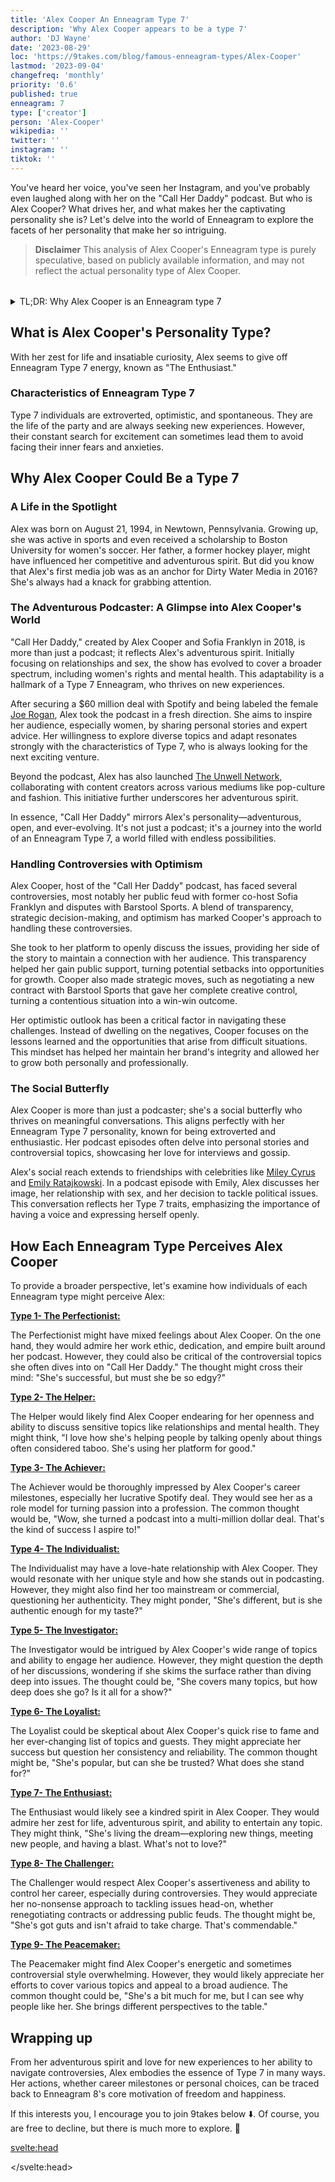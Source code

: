 ```yaml
---
title: 'Alex Cooper An Enneagram Type 7'
description: 'Why Alex Cooper appears to be a type 7'
author: 'DJ Wayne'
date: '2023-08-29'
loc: 'https://9takes.com/blog/famous-enneagram-types/Alex-Cooper'
lastmod: '2023-09-04'
changefreq: 'monthly'
priority: '0.6'
published: true
enneagram: 7
type: ['creator']
person: 'Alex-Cooper'
wikipedia: ''
twitter: ''
instagram: ''
tiktok: ''
---
```


<!-- // notes:  -->

<script>
	import  PopCard  from "../../../lib/components/atoms/PopCard.svelte";
</script>

<p class="firstLetter">You've heard her voice, you've seen her Instagram, and you've probably even laughed along with her on the "Call Her Daddy" podcast. But who is Alex Cooper? What drives her, and what makes her the captivating personality she is? Let's delve into the world of Enneagram to explore the facets of her personality that make her so intriguing.</p>

> **Disclaimer** This analysis of Alex Cooper's Enneagram type is purely speculative, based on publicly available information, and may not reflect the actual personality type of Alex Cooper.

<div
  style="display: flex;
    justify-content: center;
    margin: 1rem 0;
  "
>
  <PopCard
    image={`/types/7s/${'Alex-Cooper'}.webp`}
    showIcon={false}
    enneagramType="7"
    displayText="Alex Cooper"
    subtext=""
  />
</div>

<details>
<summary class="accordion">TL;DR: Why Alex Cooper is an Enneagram type 7</summary>
<div class="panel">
<ul>
<li><b>The Adventurous Podcaster</b>: When you think of Alex Cooper, her podcast "Call Her Daddy" probably comes to mind. The show's eclectic mix of topics and her zest for exploring new experiences make her a quintessential Type 7. This type is known for its love of adventure and variety, which Alex embodies through her ever-evolving podcast.
</li>
<li><b>The Inner World of Alex Cooper</b>: While Alex is known for her extroverted personality, what many may not see is her constant search for fulfillment and avoidance of pain, typical of a Type 7. She likely spends her days working and seeking new opportunities and experiences that promise emotional satisfaction, whether it's a new podcast topic or a social event.
</li>
<li><b>Navigating Controversies</b>: Alex has faced her share of controversies, most notably her public feud with former co-host Sofia Franklyn. This controversy can be tied to a Type 7's core fear of being trapped or limited, leading to decisions prioritizing personal freedom. While the situation was messy, understanding her Type 7 tendencies can help us empathize with her choices.
</li>
<li><b>Core Motivation</b>: At the heart of all her actions is Alex's core Type 7 motivation: the desire for freedom and happiness. Whether securing a lucrative Spotify deal or branching out into new ventures like The Unwell Network, all her actions can be traced back to this fundamental drive.
</li>
</ul>
</div>
</details>

## What is Alex Cooper's Personality Type?

With her zest for life and insatiable curiosity, Alex seems to give off Enneagram Type 7 energy, known as "The Enthusiast."

### Characteristics of Enneagram Type 7

Type 7 individuals are extroverted, optimistic, and spontaneous. They are the life of the party and are always seeking new experiences. However, their constant search for excitement can sometimes lead them to avoid facing their inner fears and anxieties.

## Why Alex Cooper Could Be a Type 7

### A Life in the Spotlight

Alex was born on August 21, 1994, in Newtown, Pennsylvania. Growing up, she was active in sports and even received a scholarship to Boston University for women's soccer. Her father, a former hockey player, might have influenced her competitive and adventurous spirit. But did you know that Alex's first media job was as an anchor for Dirty Water Media in 2016? She's always had a knack for grabbing attention.

### The Adventurous Podcaster: A Glimpse into Alex Cooper's World

"Call Her Daddy," created by Alex Cooper and Sofia Franklyn in 2018, is more than just a podcast; it reflects Alex's adventurous spirit. Initially focusing on relationships and sex, the show has evolved to cover a broader spectrum, including women's rights and mental health. This adaptability is a hallmark of a Type 7 Enneagram, who thrives on new experiences.

After securing a $60 million deal with Spotify and being labeled the female <a href="/blog/famous-enneagram-types/Joe-Rogan">Joe Rogan</a>, Alex took the podcast in a fresh direction. She aims to inspire her audience, especially women, by sharing personal stories and expert advice. Her willingness to explore diverse topics and adapt resonates strongly with the characteristics of Type 7, who is always looking for the next exciting venture.

Beyond the podcast, Alex has also launched <a class="external-link" target="_blank" rel="noopener noreferrer" href="https://www.instagram.com/unwell/" >The Unwell Network</a>, collaborating with content creators across various mediums like pop-culture and fashion. This initiative further underscores her adventurous spirit.

In essence, "Call Her Daddy" mirrors Alex's personality—adventurous, open, and ever-evolving. It's not just a podcast; it's a journey into the world of an Enneagram Type 7, a world filled with endless possibilities.

### Handling Controversies with Optimism

Alex Cooper, host of the "Call Her Daddy" podcast, has faced several controversies, most notably her public feud with former co-host Sofia Franklyn and disputes with Barstool Sports. A blend of transparency, strategic decision-making, and optimism has marked Cooper's approach to handling these controversies.

She took to her platform to openly discuss the issues, providing her side of the story to maintain a connection with her audience. This transparency helped her gain public support, turning potential setbacks into opportunities for growth. Cooper also made strategic moves, such as negotiating a new contract with Barstool Sports that gave her complete creative control, turning a contentious situation into a win-win outcome.

Her optimistic outlook has been a critical factor in navigating these challenges. Instead of dwelling on the negatives, Cooper focuses on the lessons learned and the opportunities that arise from difficult situations. This mindset has helped her maintain her brand's integrity and allowed her to grow both personally and professionally.

### The Social Butterfly

Alex Cooper is more than just a podcaster; she's a social butterfly who thrives on meaningful conversations. This aligns perfectly with her Enneagram Type 7 personality, known for being extroverted and enthusiastic. Her podcast episodes often delve into personal stories and controversial topics, showcasing her love for interviews and gossip.

Alex's social reach extends to friendships with celebrities like <a href="/blog/famous-enneagram-types/Miley-Cyrus">Miley Cyrus</a> and <a href="/blog/famous-enneagram-types/Emily-Ratajkowski">Emily Ratajkowski</a>. In a podcast episode with Emily, Alex discusses her image, her relationship with sex, and her decision to tackle political issues. This conversation reflects her Type 7 traits, emphasizing the importance of having a voice and expressing herself openly.

## How Each Enneagram Type Perceives Alex Cooper

To provide a broader perspective, let's examine how individuals of each Enneagram type might perceive Alex:

<article>
  <a href="/blog/enneagram/enneagram-type-1"><b>Type 1- The Perfectionist:</b></a>
  <p>The Perfectionist might have mixed feelings about Alex Cooper. On the one hand, they would admire her work ethic, dedication, and empire built around her podcast. However, they could also be critical of the controversial topics she often dives into on "Call Her Daddy." The thought might cross their mind: "She's successful, but must she be so edgy?"</p>
</article>
<article>
  <a href="/blog/enneagram/enneagram-type-2"><b>Type 2- The Helper:</b></a>
  <p>The Helper would likely find Alex Cooper endearing for her openness and ability to discuss sensitive topics like relationships and mental health. They might think, "I love how she's helping people by talking openly about things often considered taboo. She's using her platform for good."</p>
</article>
<article>
  <a href="/blog/enneagram/enneagram-type-3"><b>Type 3- The Achiever:</b></a>
  <p>The Achiever would be thoroughly impressed by Alex Cooper's career milestones, especially her lucrative Spotify deal. They would see her as a role model for turning passion into a profession. The common thought would be, "Wow, she turned a podcast into a multi-million dollar deal. That's the kind of success I aspire to!"</p>
</article>
<article>
  <a href="/blog/enneagram/enneagram-type-4"><b>Type 4- The Individualist:</b></a>
  <p>The Individualist may have a love-hate relationship with Alex Cooper. They would resonate with her unique style and how she stands out in podcasting. However, they might also find her too mainstream or commercial, questioning her authenticity. They might ponder, "She's different, but is she authentic enough for my taste?"</p>
</article>
<article>
  <a href="/blog/enneagram/enneagram-type-5"><b>Type 5- The Investigator:</b></a>
  <p>The Investigator would be intrigued by Alex Cooper's wide range of topics and ability to engage her audience. However, they might question the depth of her discussions, wondering if she skims the surface rather than diving deep into issues. The thought could be, "She covers many topics, but how deep does she go? Is it all for a show?"</p>
</article>
<article>
  <a href="/blog/enneagram/enneagram-type-6"><b>Type 6- The Loyalist:</b></a>
  <p>The Loyalist could be skeptical about Alex Cooper's quick rise to fame and her ever-changing list of topics and guests. They might appreciate her success but question her consistency and reliability. The common thought might be, "She's popular, but can she be trusted? What does she stand for?"</p>
</article>
<article>
  <a href="/blog/enneagram/enneagram-type-7"><b>Type 7- The Enthusiast:</b></a>
  <p>The Enthusiast would likely see a kindred spirit in Alex Cooper. They would admire her zest for life, adventurous spirit, and ability to entertain any topic. They might think, "She's living the dream—exploring new things, meeting new people, and having a blast. What's not to love?"</p>
</article>
<article>
  <a href="/blog/enneagram/enneagram-type-8"><b>Type 8- The Challenger:</b></a>
  <p>The Challenger would respect Alex Cooper's assertiveness and ability to control her career, especially during controversies. They would appreciate her no-nonsense approach to tackling issues head-on, whether renegotiating contracts or addressing public feuds. The thought might be, "She's got guts and isn't afraid to take charge. That's commendable."</p>
</article>
<article>
  <a href="/blog/enneagram/enneagram-type-9"><b>Type 9- The Peacemaker:</b></a>
  <p>The Peacemaker might find Alex Cooper's energetic and sometimes controversial style overwhelming. However, they would likely appreciate her efforts to cover various topics and appeal to a broad audience. The common thought could be, "She's a bit much for me, but I can see why people like her. She brings different perspectives to the table."</p>
</article>

## Wrapping up

From her adventurous spirit and love for new experiences to her ability to navigate controversies, Alex embodies the essence of Type 7 in many ways. Her actions, whether career milestones or personal choices, can be traced back to Enneagram 8's core motivation of freedom and happiness.

If this interests you, I encourage you to join 9takes below ⬇️. Of course, you are free to decline, but there is much more to explore. 🚀

<svelte:head>

<script type="application/ld+json">
{
  "@context": "http://schema.org",
  "@graph": [
    {
      "@type": "Article",
      "articleBody": "This article explores the personality traits of Alex Cooper from the perspective of the Enneagram Type 7. Known for her adventurous spirit, love for new experiences, and ability to adapt, Alex embodies many characteristics of Type 7 personalities. The article discusses various facets of Alex's life and career that demonstrate her Type 7 characteristics, including her podcasting journey, inner world, controversies, and core motivations.",
      "creator" : ["DJ Wayne"],
      "author": {
        "@type": "Person",
        "name": "DJ Wayne",
        "sameAs": ["https://www.instagram.com/djwayne3/", "https://www.youtube.com/@djwayne3", "https://www.linkedin.com/in/davidtwayne/", "https://twitter.com/djwayne3"
        ]
      },
      "dateModified": {
        "@type": "Date",
        "@value": "2023-09-04"
      },
      "datePublished": {
        "@type": "Date",
        "@value": "2023-08-29"
      },
      "description": "This blog post examines the reasons why Alex Cooper might be an Enneagram Type 7. It focuses on her personality traits, her motivations, her inner world, controversies she's faced, and how these elements might be related to the core attributes of a Type 7.",
      "headline": "Alex Cooper's Personality: An Enneagram Type 7",
      "image": {
        "@type": "ImageObject",
        "height": 900,
        "url": "https://9takes.com/types/7s/Alex-Cooper.webp",
        "width": 900
      },
      "mainEntityOfPage": {
        "@id": "https://9takes.com/blog/famous-enneagram-types/Alex-Cooper",
        "@type": "WebPage"
      },
      "mentions": {
        "@type": "Person",
        "name": "Alex Cooper",
        "sameAs": ["https://en.wikipedia.org/wiki/Call_Her_Daddy", "https://twitter.com/alexandracooper", "https://www.instagram.com/alexandracooper/"]
      },
      "publisher": {
        "@type": "Organization",
        "sameAs": ["https://www.instagram.com/9takesdotcom/", "https://twitter.com/9takesdotcom"],
        "logo": {
          "@type": "ImageObject",
          "url": "https://9takes.com/brand/darkRubix.png"
        },
        "name": "9takes"
      }
    },
    {
      "@type": "FAQPage",
      "mainEntity": [
        {
          "@type": "Question",
          "acceptedAnswer": {
            "@type": "Answer",
            "text": "Alex Cooper exhibits many characteristics associated with Enneagram Type 7 personalities. This includes her adventurous spirit, love for new experiences, and ability to adapt. These characteristics are deeply rooted in her desire for freedom and happiness, a core motivation for Type 7 individuals."
          },
          "name": "Why is Alex Cooper considered an Enneagram Type 7?"
        },
        {
          "@type": "Question",
          "acceptedAnswer": {
            "@type": "Answer",
            "text": "Alex's success in podcasting, influential social media presence, and ability to navigate public controversies all indicate her Type 7 personality. Moreover, her constant pursuit of new ventures and dedication to her image reflects the strengths and growth potential of Type 7 individuals."
          },
          "name": "What are some examples of Alex Cooper's Type 7 characteristics?"
        },
        {
          "@type": "Question",
          "acceptedAnswer": {
            "@type": "Answer",
            "text": "Alex Cooper is well-known for her adventurous and outgoing personality. She is enthusiastic open-minded, and tends to be in the public eye often. However, these descriptions are based on public perception and her portrayed image in the media. To know her exact personality, one would have to know her personally."
          },
          "name": "What is Alex Cooper's personality?"
        },
        {
          "@type": "Question",
          "acceptedAnswer": {
            "@type": "Answer",
            "text": "Alex Cooper is an Enneagram type 7, also known as The Enthusiast. This Enneagram type is adventurous, adaptable, and driven, often motivated by a desire for freedom and happiness. Please note that this information is based on public information and not directly confirmed by Alex Cooper herself."
          },
          "name": "What is Alex Cooper's Enneagram type?"
        }
      ]
    }
  ]
}

</script>

</svelte:head>

<style lang="scss">


</style>
